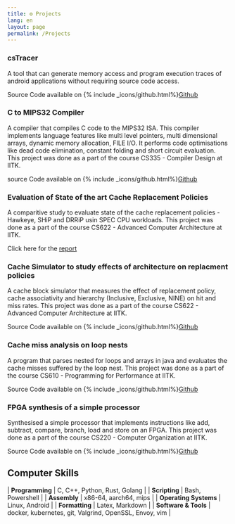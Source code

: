 ```yaml
---
title: ⚙️ Projects
lang: en
layout: page
permalink: /Projects
---
```

  
### csTracer

A tool that can generate memory access and program execution traces of android applications without requiring source code access.

Source Code available on {% include _icons/github.html%}[Github](https://github.com/sidjay10/cstracer)

### C to MIPS32 Compiler

A compiler that compiles C code to the MIPS32 ISA. This compiler implements language features like multi level pointers, multi dimensional arrays, dynamic memory allocation, FILE I/O. It performs code optimisations like dead code elimination, constant folding and short circuit evaluation. This project was done as a part of the course CS335 - Compiler Design at IITK.

source Code available on  {% include _icons/github.html%}[Github](https://github.com/sidjay10/CS335-C-Compiler)

### Evaluation of State of the art Cache Replacement Policies
A comparitive study to evaluate state of the cache replacement policies - Hawkeye, SHiP and DRRiP usin SPEC CPU workloads. This project was done as a part of the course CS622 - Advanced Computer Architecture at IITK.


Click here for the [report](https://github.com/sidjay10/CS622-Project/blob/master/Project_Report.pdf)

### Cache Simulator to study effects of architecture on replacment policies
A cache block simulator that measures the effect of replacement policy, cache associativity and hierarchy (Inclusive, Exclusive, NINE) on hit and miss rates. This project was done as a part of the course CS622 - Advanced Computer Architecture at IITK.

Source Code available on  {% include _icons/github.html%}[Github](https://github.com/sidjay10/CS622-A1)

### Cache miss analysis on loop nests
A program that parses nested for loops and arrays in java and evaluates the cache misses suffered by the loop nest. This project was done as a part of the course CS610 - Programming for Performance at IITK.

Source Code available on  {% include _icons/github.html%}[Github](https://github.com/sidjay10/loop_nest_cache_misses)

### FPGA synthesis of a simple processor

Synthesised a simple processor that implements instructions like add, subtract, compare, branch, load and store on an FPGA. This project was done as a part of the course CS220 - Computer Organization at IITK.

Source Code available on  {% include _icons/github.html%}[Github]()

## Computer Skills

| **Programming**        | C, C++, Python, Rust, Golang |
| **Scripting**          | Bash, Powershell             |
| **Assembly**           | x86-64, aarch64, mips        |
| **Operating Systems**  | Linux, Android               |
| **Formatting**         | Latex, Markdown              |
| **Software & Tools**   | docker, kubernetes, git, Valgrind, OpenSSL, Envoy, vim |
